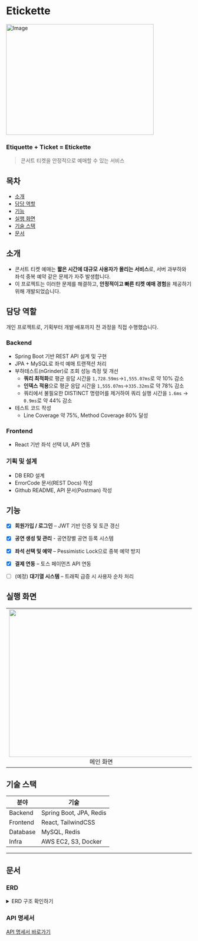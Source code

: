 # Etickette

<img width="400" height="300" alt="Image" src="https://github.com/user-attachments/assets/4af4bc7b-86c1-4194-960b-d18c9d0d4b51" />
<br>

### Etiquette + Ticket = Etickette
> 콘서트 티켓을 안정적으로 예매할 수 있는 서비스

## 목차
- [소개](#소개)
- [담당 역할](#담당-역할)
- [기능](#기능)
- [실행 화면](#실행-화면)
- [기술 스택](#기술-스택)
- [문서](#문서)

## 소개
- 콘서트 티켓 예매는 **짧은 시간에 대규모 사용자가 몰리는 서비스**로, 서버 과부하와 좌석 중복 예약 같은 문제가 자주 발생합니다.
- 이 프로젝트는 이러한 문제를 해결하고, **안정적이고 빠른 티켓 예매 경험**을 제공하기 위해 개발되었습니다.

## 담당 역할
개인 프로젝트로, 기획부터 개발·배포까지 전 과정을 직접 수행했습니다.

### Backend
- Spring Boot 기반 REST API 설계 및 구현
- JPA + MySQL로 좌석 예매 트랜잭션 처리
- 부하테스트(nGrinder)로 조회 성능 측정 및 개선
    - **쿼리 최적화**로 평균 응답 시간을 `1,728.59ms`→`1,555.07ms`로 약 10% 감소
    - **인덱스 적용**으로 평균 응답 시간을 `1,555.07ms`→`335.32ms`로 약 78% 감소
    - 쿼리에서 불필요한 DISTINCT 명령어를 제거하여 쿼리 실행 시간을 `1.6ms` -> `0.9ms`로 약 44% 감소
- 테스트 코드 작성
    - Line Coverage 약 75%,  Method Coverage 80% 달성
 ### Frontend
- React 기반 좌석 선택 UI, API 연동

### 기획 및 설계
- DB ERD 설계
- ErrorCode 문서(REST Docs) 작성
- Github README, API 문서(Postman) 작성

## 기능
- [x] **회원가입 / 로그인** – JWT 기반 인증 및 토큰 갱신
- [x] **공연 생성 및 관리** - 공연장별 공연 등록 시스템
- [x] **좌석 선택 및 예약** – Pessimistic Lock으로 중복 예약 방지
- [x] **결제 연동** – 토스 페이먼츠 API 연동
- [ ] (예정) **대기열 시스템** – 트래픽 급증 시 사용자 순차 처리



## 실행 화면

|  |  |
| :---: | :---: |
| <img width="500" height="400" src="https://github.com/user-attachments/assets/6c90cafb-b617-4a79-87f5-c7dabe6f38be"/><br>메인 화면 | <img width="500" height="400" src="https://github.com/user-attachments/assets/71dee4ea-3a39-4264-bbc2-4af9c120a031"/><br>예매 |




## 기술 스택

| 분야            | 기술                 |
|----------------|---------------------|
| Backend        | Spring Boot, JPA, Redis |
| Frontend       | React, TailwindCSS  |
| Database       | MySQL, Redis        |
| Infra          | AWS EC2, S3, Docker |

---

## 문서
### ERD
<details>
  <summary>ERD 구조 확인하기</summary>
  <img width="1277" height="729" alt="Image" src="https://github.com/user-attachments/assets/7a4fba9d-23be-434b-af88-c4d062ddf5e1" />
</details>

### API 명세서

[API 명세서 바로가기](https://documenter.getpostman.com/view/30139408/2sB3BHm9GK)

